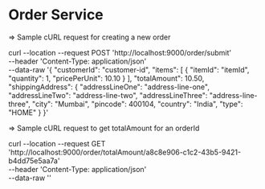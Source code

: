 # Order Service
=> Sample cURL request for creating a new order

curl --location --request POST 'http://localhost:9000/order/submit' \
--header 'Content-Type: application/json' \
--data-raw '{
    "customerId": "customer-id",
    "items": [
        {
            "itemId": "itemId",
            "quantity": 1,
            "pricePerUnit": 10.10
        }
    ],
    "totalAmount": 10.50,
    "shippingAddress": {
        "addressLineOne": "address-line-one",
        "addressLineTwo": "address-line-two",
        "addressLineThree": "address-line-three",
        "city": "Mumbai",
        "pincode": 400104,
        "country": "India",
        "type": "HOME"
    }
}'


=> Sample cURL request to get totalAmount for an orderId

curl --location --request GET 'http://localhost:9000/order/totalAmount/a8c8e906-c1c2-43b5-9421-b4dd75e5aa7a' \
--header 'Content-Type: application/json' \
--data-raw ''

